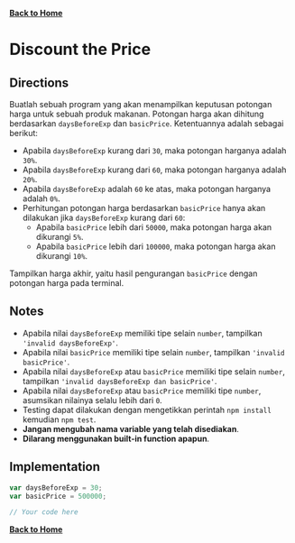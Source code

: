 [**Back to Home**](./../README.md)

# Discount the Price

## Directions

Buatlah sebuah program yang akan menampilkan keputusan potongan harga untuk sebuah produk makanan. Potongan harga akan dihitung berdasarkan `daysBeforeExp` dan `basicPrice`. Ketentuannya adalah sebagai berikut:

- Apabila `daysBeforeExp` kurang dari `30`, maka potongan harganya adalah `30%`.
- Apabila `daysBeforeExp` kurang dari `60`, maka potongan harganya adalah `20%`.
- Apabila `daysBeforeExp` adalah `60` ke atas, maka potongan harganya adalah `0%`.
- Perhitungan potongan harga berdasarkan `basicPrice` hanya akan dilakukan jika `daysBeforeExp` kurang dari `60`:
  - Apabila `basicPrice` lebih dari `50000`, maka potongan harga akan dikurangi `5%`.
  - Apabila `basicPrice` lebih dari `100000`, maka potongan harga akan dikurangi `10%`.

Tampilkan harga akhir, yaitu hasil pengurangan `basicPrice` dengan potongan harga pada terminal.

## Notes

- Apabila nilai `daysBeforeExp` memiliki tipe selain `number`, tampilkan `'invalid daysBeforeExp'`.
- Apabila nilai `basicPrice` memiliki tipe selain `number`, tampilkan `'invalid basicPrice'`.
- Apabila nilai `daysBeforeExp` atau `basicPrice` memiliki tipe selain `number`, tampilkan `'invalid daysBeforeExp dan basicPrice'`.
- Apabila nilai `daysBeforeExp` atau `basicPrice` memiliki tipe `number`, asumsikan nilainya selalu lebih dari `0`.
- Testing dapat dilakukan dengan mengetikkan perintah `npm install` kemudian `npm test`.
- **Jangan mengubah nama variable yang telah disediakan**.
- **Dilarang menggunakan built-in function apapun**.

## Implementation

```javascript
var daysBeforeExp = 30;
var basicPrice = 500000;

// Your code here
```

[**Back to Home**](./../README.md)
